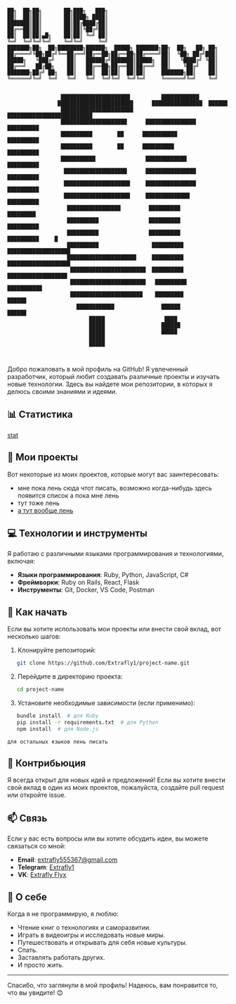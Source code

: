 ```
██╗  ██╗██╗       ██╗███╗   ███╗
██║  ██║██║       ██║████╗ ████║
███████║██║       ██║██╔████╔██║
██╔══██║██║       ██║██║╚██╔╝██║
██║  ██║██║▄█╗    ██║██║ ╚═╝ ██║
╚═╝  ╚═╝╚═╝╚═╝    ╚═╝╚═╝     ╚═╝
███████╗██╗  ██╗████████╗██████╗  █████╗ ███████╗██╗  ██╗   ██╗ ██╗
██╔════╝╚██╗██╔╝╚══██╔══╝██╔══██╗██╔══██╗██╔════╝██║  ╚██╗ ██╔╝███║
█████╗   ╚███╔╝    ██║   ██████╔╝███████║█████╗  ██║   ╚████╔╝ ╚██║
██╔══╝   ██╔██╗    ██║   ██╔══██╗██╔══██║██╔══╝  ██║    ╚██╔╝   ██║
███████╗██╔╝ ██╗   ██║   ██║  ██║██║  ██║██║     ███████╗██║    ██║
╚══════╝╚═╝  ╚═╝   ╚═╝   ╚═╝  ╚═╝╚═╝  ╚═╝╚═╝     ╚══════╝╚═╝    ╚═╝

                                                                             
                 ██████████████████████          ████████████                                       
                ████████████████████████      ████████████████  ██████                              
                 ███████████████████████    ███████████████████████████                             
                 █████████████████████      ████████████████  ██████████                            
                 ██████████        ██      ███████████        ██████████                            
                 ██████████        ██      ██████████          ██████████                           
                 ███████████                █████████████      ██████████                           
                  ████████████████████      ████████████████   ██████████                           
                  █████████████████████     ████████████████    ██████████                          
                  █████████████████████     ██████████████      ██████████                          
                   █████████████████         ██████████          █████████                          
                   ██████████                ██████████          ██████████                         
                   ██████████                ██████████           ██████████     █                  
                   ██████████                 ██████████          ████████████████████              
                   ██████████████████████     ██████████          ████████████████████              
                    ████████████████████████  ██████████           ███████████████████              
                    ████████████████████████   ██████████           ███████████                     
                    ███████████████████████    █████████            ██████                          
                      ████████████               ██████             ██████                          
                          █████                   ████                                              
                          █████                  ██████                                             
                          █████                  █████                                              
                          █████                                                                     
                          █████                                                                     
                                                                                                    
                                                                                                 
```                                                                 

Добро пожаловать в мой профиль на GitHub! Я увлеченный разработчик, который любит создавать различные проекты и изучать новые технологии. Здесь вы найдете мои репозитории, в которых я делюсь своими знаниями и идеями.

## 📊 Статистика
[stat](https://github-readme-stats.vercel.app/api?username=Extrafly1&show_icons=true&hide_title=true&count_private=true&theme=radical)

## 🌟 Мои проекты

Вот некоторые из моих проектов, которые могут вас заинтересовать:

- мне пока лень сюда чтот писать, возможно когда-нибудь здесь появится список а пока мне лень
- тут тоже лень
- [а тут вообще лень](https://github.com/Extrafly1)

## 💻 Технологии и инструменты

Я работаю с различными языками программирования и технологиями, включая:

- **Языки программирования**: Ruby, Python, JavaScript, C#
- **Фреймворки**: Ruby on Rails, React, Flask
- **Инструменты**: Git, Docker, VS Code, Postman

## 🚀 Как начать

Если вы хотите использовать мои проекты или внести свой вклад, вот несколько шагов:

1. Клонируйте репозиторий:
   
```bash
   git clone https://github.com/Extrafly1/project-name.git
```
2. Перейдите в директорию проекта:
   
```bash
   cd project-name
```
3. Установите необходимые зависимости (если применимо):
   
```bash
   bundle install  # для Ruby
   pip install -r requirements.txt  # для Python
   npm install  # для Node.js
```
`для остальных языков лень писать`

## 🤝 Контрибьюция

Я всегда открыт для новых идей и предложений! Если вы хотите внести свой вклад в один из моих проектов, пожалуйста, создайте pull request или откройте issue.

## 📫 Связь

Если у вас есть вопросы или вы хотите обсудить идеи, вы можете связаться со мной:

- **Email**: [extrafly555367@gmail.com](mailto:extrafly555367@gmail.com)
- **Telegram**: [Extrafly1](https://t.me/Extrafly1)
- **VK**: [Extrafly Flyx](https://vk.com/extrafly1)

## 🎨 О себе

Когда я не программирую, я люблю:

- Чтение книг о технологиях и саморазвитии.
- Играть в видеоигры и исследовать новые миры.
- Путешествовать и открывать для себя новые культуры.
- Спать.
- Заставлять работать других.
- И просто жить.

---

Спасибо, что заглянули в мой профиль! Надеюсь, вам понравится то, что вы увидите! 😊
